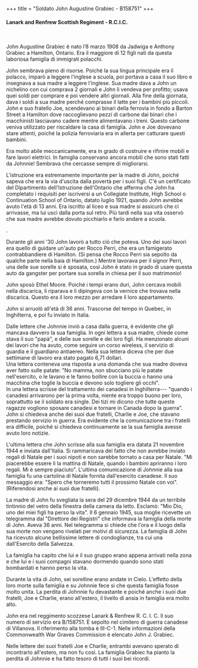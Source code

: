 +++
title = "Soldato John Augustine Grabiec - B158751"
+++

#### Lanark and Renfrew Scottish Regiment - R.C.I.C.
<br>





John Augustine Grabiec è nato l’8 marzo 1908 da Jadwiga e Anthony Grabiec a Hamilton, Ontario.  Era il maggiore di 12 figli nati da questa laboriosa famiglia di immigrati polacchi.  

John sembrava pieno di risorse. Poiché la sua lingua principale era il polacco, imparò a leggere l'inglese a scuola, poi portava a casa il suo libro e insegnava a sua madre a leggere l'inglese.
Sua madre dava a John un nichelino con cui comprava 2 giornali e John li vendeva per profitto; usava quei soldi per comprare e poi vendere altri giornali. Alla fine della giornata, dava i soldi a sua madre perché comprasse il latte per i bambini più piccoli.
John e suo fratello Joe, scendevano ai binari della ferrovia in fondo a Barton Street a Hamilton dove raccoglievano pezzi di carbone dai binari che i macchinisti lasciavano cadere mentre alimentavano i treni. Questo carbone veniva utilizzato per riscaldare la casa di famiglia. John e Joe dovevano stare attenti, poiché la polizia ferroviaria era in allerta per catturare questi bambini.

Era molto abile meccanicamente, era in grado di costruire e rifinire mobili e fare lavori elettrici. In famiglia conservano ancora mobili che sono stati fatti da Johnnie! Sembrava che cercasse sempre di migliorarsi.

L'istruzione era estremamente importante per la madre di John, poiché sapeva che era la via d'uscita dalla povertà per i suoi figli. C'è un certificato del Dipartimento dell'Istruzione dell'Ontario che afferma che John ha completato i requisiti per iscriversi a un Collegiate Institute, High School o Continuation School of Ontario, datato luglio 1921, quando John avrebbe avuto l'età di 13 anni.  Era iscritto al liceo e sua madre si assicurò che ci arrivasse, ma lui uscì dalla porta sul retro.  Più tardi nella sua vita osservò che sua madre avrebbe dovuto picchiarlo e farlo andare a scuola.

. 

Durante gli anni '30 John lavorò a tutto ciò che poteva.  Uno dei suoi lavori era quello di guidare un'auto per Rocco Perri, che era un famigerato contrabbandiere di Hamilton. (Si pensa che Rocco Perri sia sepolto da qualche parte nella baia di Hamilton.) Mentre lavorava per il signor Perri, una delle sue sorelle si è sposata, così John è stato in grado di usare questa auto da gangster per portare sua sorella in chiesa per il suo matrimonio!

John sposò Ethel Moore.  Poiché i tempi erano duri, John cercava mobili nella discarica, li riparava e li dipingeva con la vernice che trovava nella discarica. Questo era il loro mezzo per arredare il loro appartamento.  

John si arruolò all'età di 36 anni.  Trascorse del tempo in Quebec, in Inghilterra, e poi fu inviato in Italia.

Dalle lettere che Johnnie inviò a casa dalla guerra, è evidente che gli mancava davvero la sua famiglia. In ogni lettera a sua madre, chiede come stava il suo "papà", e delle sue sorelle e dei loro figli. 
Ha menzionato alcuni dei lavori che ha avuto, come seguire un corso wireless, il servizio di guardia e il guardiano antiaereo. Nella sua lettera diceva che per due settimane di lavoro era stato pagato 6,71 dollari.   
Una lettera conteneva una risposta a una domanda che sua madre doveva aver fatto sulle patate: "No mamma, non sbucciano più le patate nell'esercito, o le lavano e le fanno bollire con la buccia o hanno una macchina che toglie la buccia e devono solo togliere gli occhi".   
In una lettera scrisse del trattamento dei canadesi in Inghilterra--- "quando i canadesi arrivarono per la prima volta, niente era troppo buono per loro, soprattutto se il soldato era single. Dei tizi mi dicono che tutte queste ragazze vogliono sposare canadesi e tornare in Canada dopo la guerra".  John si chiedeva anche dei suoi due fratelli, Charlie e Joe, che stavano prestando servizio in guerra. Era evidente che la comunicazione tra i fratelli era difficile, poiché si chiedeva continuamente se la sua famiglia avesse avuto loro notizie.

L'ultima lettera che John scrisse alla sua famiglia era datata 21 novembre 1944 e inviata dall'Italia. 
Si rammaricava del fatto che non avrebbe inviato regali di Natale per i suoi nipoti e non sarebbe tornato a casa per Natale. "Mi piacerebbe essere lì la mattina di Natale, quando i bambini apriranno i loro regali.  Mi è sempre piaciuto". 
L'ultima comunicazione di Johnnie alla sua famiglia fu una cartolina di Natale fornita dall'esercito canadese. Il suo messaggio era: "Spero che torneremo tutti il prossimo Natale con voi".  (Riferendosi anche ai suoi due fratelli).

La madre di John fu svegliata la sera del 29 dicembre 1944 da un terribile tintinnio del vetro della finestra della camera da letto. Esclamò: "Mio Dio, uno dei miei figli ha perso la vita". 
Il 6 gennaio 1945, sua moglie ricevette un telegramma dal "Direttore dei Registri" che informava la famiglia della morte di John. Aveva 36 anni. Nel telegramma si chiede che l'ora e il luogo della sua morte non vengano rivelati per motivi di sicurezza.  La famiglia di John ha ricevuto alcune bellissime lettere di condoglianze, tra cui una dall'Esercito della Salvezza.

La famiglia ha capito che lui e il suo gruppo erano appena arrivati nella zona e che lui e i suoi compagni stavano dormendo quando sono stati bombardati e hanno perso la vita.  

Durante la vita di John, sei sorelline erano andate in Cielo. L'effetto della loro morte sulla famiglia e su Johnnie fece sì che questa famiglia fosse molto unita. La perdita di Johnnie fu devastante e poiché anche i suoi due fratelli, Joe e Charlie, erano all'estero, il livello di ansia in famiglia era molto alto.

John era nel reggimento scozzese Lanark & Renfrew R. C. I. C. Il suo numero di servizio era B/158751.
È sepolto nel cimitero di guerra canadese di Villanova.  Il riferimento alla tomba è III-C-1. Nelle informazioni della Commonwealth War Graves Commission è elencato John J. Grabiec.
 
Nelle lettere dei suoi fratelli Joe e Charlie, entrambi avevano sperato di incontrarlo all'estero, ma non fu così.  La famiglia Grabiec ha pianto la perdita di Johnnie e ha fatto tesoro di tutti i suoi bei ricordi.
